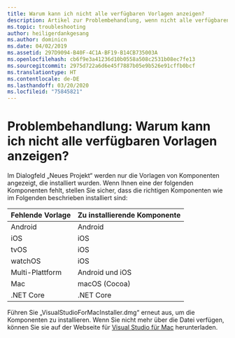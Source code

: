 ```yaml
---
title: Warum kann ich nicht alle verfügbaren Vorlagen anzeigen?
description: Artikel zur Problembehandlung, wenn nicht alle verfügbaren Vorlagen angezeigt werden.
ms.topic: troubleshooting
author: heiligerdankgesang
ms.author: dominicn
ms.date: 04/02/2019
ms.assetid: 297D9094-B40F-4C1A-BF19-B14CB735003A
ms.openlocfilehash: cb6f9e3a41236d10b0558a508c2531b08ec7fe13
ms.sourcegitcommit: 2975d722a6d6e45f7887b05e9b526e91cffb0bcf
ms.translationtype: HT
ms.contentlocale: de-DE
ms.lasthandoff: 03/20/2020
ms.locfileid: "75845821"
---
```

# <a name="troubleshooting-why-can-i-not-see-all-available-templates"></a>Problembehandlung: Warum kann ich nicht alle verfügbaren Vorlagen anzeigen?

Im Dialogfeld „Neues Projekt“ werden nur die Vorlagen von Komponenten angezeigt, die installiert wurden. Wenn Ihnen eine der folgenden Komponenten fehlt, stellen Sie sicher, dass die richtigen Komponenten wie im Folgenden beschrieben installiert sind:

|Fehlende Vorlage  |Zu installierende Komponente  |
|---------|---------|
|Android     |Android        |
|iOS     |iOS         |
|tvOS     |iOS         |
|watchOS     |iOS         |
|Multi-Plattform     |Android und iOS         |
|Mac     |macOS (Cocoa)         |
|.NET Core     |.NET Core         |

Führen Sie „VisualStudioForMacInstaller.dmg“ erneut aus, um die Komponenten zu installieren. Wenn Sie nicht mehr über die Datei verfügen, können Sie sie auf der Webseite für [Visual Studio für Mac](https://visualstudio.microsoft.com/vs/mac/) herunterladen.
